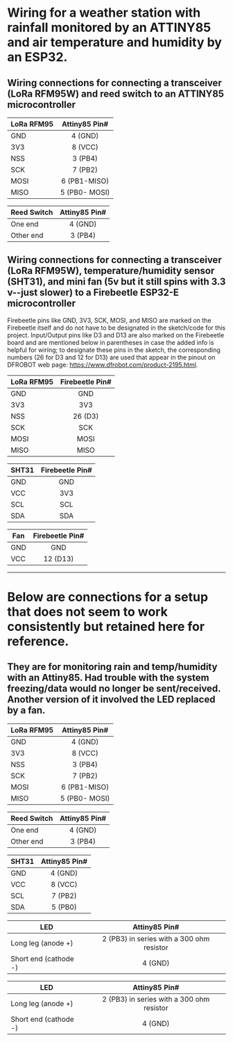 # Wiring for a weather station with rainfall monitored by an ATTINY85 and air temperature and humidity by an ESP32.

## Wiring connections for connecting a transceiver (LoRa RFM95W) and reed switch to an ATTINY85 microcontroller 

|LoRa RFM95| Attiny85 Pin# |
|----------|:---:          |
|GND       |4 (GND)        |
|3V3       |8 (VCC)        |
|NSS       |3 (PB4)        |
|SCK       |7 (PB2)        |
|MOSI      |6 (PB1-MISO)   |
|MISO      |5 (PB0- MOSI)  |

|Reed Switch | Attiny85 Pin# |
|-------------|:---:         |
|One end      |4 (GND)       |
|Other end    |3 (PB4)       |


## Wiring connections for connecting a transceiver (LoRa RFM95W), temperature/humidity sensor (SHT31), and mini fan (5v but it still spins with 3.3 v--just slower) to a Firebeetle ESP32-E microcontroller
Firebeetle pins like GND, 3V3, SCK, MOSI, and MISO are marked on the Firebeetle itself and do not have to be designated in the sketch/code for this project. Input/Output pins like D3 and D13 are also marked on the Firebeetle board and are mentioned below in parentheses in case the added info is helpful for wiring; to designate these pins in the sketch, the corresponding numbers (26 for D3 and 12 for D13) are used that appear in the pinout on DFROBOT web page: https://www.dfrobot.com/product-2195.html. 

|LoRa RFM95| Firebeetle Pin# |
|----------|:---:            |
|GND       |GND              |
|3V3       |3V3              |
|NSS       |26 (D3)          |
|SCK       |SCK              |
|MOSI      |MOSI             |
|MISO      |MISO             |

|SHT31    | Firebeetle Pin# |
|---------|:---:         |
|GND      | GND          |
|VCC      | 3V3          |
|SCL      | SCL          |
|SDA      | SDA          |

|Fan      | Firebeetle Pin# |
|---------|:---:         |
|GND      | GND          |
|VCC      | 12 (D13)     |


----------------------------------------------------------------------------------------------------------------------------

# Below are connections for a setup that does not seem to work consistently but retained here for reference. 
They are for monitoring rain and temp/humidity with an Attiny85. Had trouble with the system freezing/data would no longer be sent/received. Another version of it involved the LED replaced by a fan.
-------------

|LoRa RFM95| Attiny85 Pin# |
|----------|:---:          |
|GND       |4 (GND)        |
|3V3       |8 (VCC)        |
|NSS       |3 (PB4)        |
|SCK       |7 (PB2)        |
|MOSI      |6 (PB1-MISO)   |
|MISO      |5 (PB0- MOSI)  |

|Reed Switch | Attiny85 Pin# |
|-------------|:---:         |
|One end      |4 (GND)       |
|Other end    |3 (PB4)       |


|SHT31 | Attiny85 Pin# |
|---------|:---:         |
|GND      | 4 (GND)      |
|VCC      | 8 (VCC)      |
|SCL      | 7 (PB2)      |
|SDA      | 5 (PB0)      |


|LED          | Attiny85 Pin# |
|-------------|:---:          |
|Long leg (anode +) | 2 (PB3) in series with a 300 ohm resistor       |
|Short end (cathode -)  | 4 (GND)       |



|LED          | Attiny85 Pin# |
|-------------|:---:         |
|Long leg (anode +) | 2 (PB3) in series with a 300 ohm resistor       |
|Short end (cathode -)  | 4 (GND)       |
